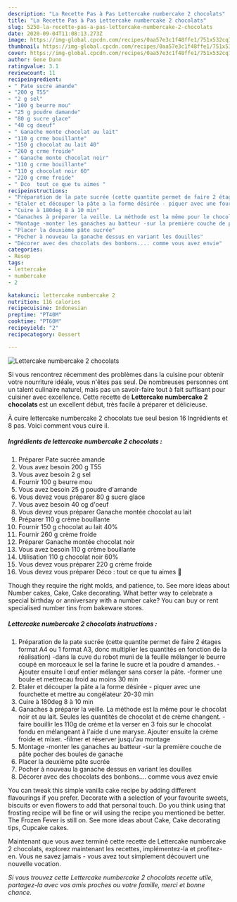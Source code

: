 ```yaml
---
description: "La Recette Pas à Pas Lettercake numbercake 2 chocolats"
title: "La Recette Pas à Pas Lettercake numbercake 2 chocolats"
slug: 5250-la-recette-pas-a-pas-lettercake-numbercake-2-chocolats
date: 2020-09-04T11:08:13.273Z
image: https://img-global.cpcdn.com/recipes/0aa57e3c1f48ffe1/751x532cq70/lettercake-numbercake-2-chocolats-photo-principale-de-la-recette.jpg
thumbnail: https://img-global.cpcdn.com/recipes/0aa57e3c1f48ffe1/751x532cq70/lettercake-numbercake-2-chocolats-photo-principale-de-la-recette.jpg
cover: https://img-global.cpcdn.com/recipes/0aa57e3c1f48ffe1/751x532cq70/lettercake-numbercake-2-chocolats-photo-principale-de-la-recette.jpg
author: Gene Dunn
ratingvalue: 3.1
reviewcount: 11
recipeingredient:
- " Pate sucre amande"
- "200 g T55"
- "2 g sel"
- "100 g beurre mou"
- "25 g poudre damande"
- "80 g sucre glace"
- "40 cg doeuf"
- " Ganache monte chocolat au lait"
- "110 g crme bouillante"
- "150 g chocolat au lait 40"
- "260 g crme froide"
- " Ganache monte chocolat noir"
- "110 g crme bouillante"
- "110 g chocolat noir 60"
- "220 g crme froide"
- " Dco  tout ce que tu aimes "
recipeinstructions:
- "Préparation de la pate sucrée (cette quantite permet de faire 2 étages format A4 ou 1 format A3, donc multiplier les quantités en fonction de la réalisation) -dans la cuve du robot muni de la feuille mélanger le beurre coupé en morceaux le sel la farine le sucre et la poudre d amandes. -Ajouter ensuite l œuf entier mélanger sans corser la pâte. -former une boule et mettrecau froid au moins 30 min"
- "Etaler et découper la pâte a la forme désirée - piquer avec une fourchette et mettre au congélateur 20-30 min"
- "Cuire à 180deg 8 à 10 min"
- "Ganaches à préparer la veille. La méthode est la même pour le chocolat noir et au lait. Seules les quantités de chocolat et de crème changent. -faire bouillir les 110g de crème et la verser en 3 fois sur le chocolat fondu en mélangeant à l&#39;aide d une maryse. Ajouter ensuite la crème froide et mixer. -filmer et réserver jusqu&#39;au montage"
- "Montage -monter les ganaches au batteur -sur la première couche de pâte pocher des boules de ganache"
- "Placer la deuxième pâte sucrée"
- "Pocher à nouveau la ganache dessus en variant les douilles"
- "Décorer avec des chocolats des bonbons.... comme vous avez envie"
categories:
- Resep
tags:
- lettercake
- numbercake
- 2

katakunci: lettercake numbercake 2 
nutrition: 116 calories
recipecuisine: Indonesian
preptime: "PT40M"
cooktime: "PT60M"
recipeyield: "2"
recipecategory: Dessert

---
```



![Lettercake numbercake 2 chocolats](https://img-global.cpcdn.com/recipes/0aa57e3c1f48ffe1/751x532cq70/lettercake-numbercake-2-chocolats-photo-principale-de-la-recette.jpg)

Si vous rencontrez récemment des problèmes dans la cuisine pour obtenir votre nourriture idéale, vous n'êtes pas seul. De nombreuses personnes ont un talent culinaire naturel, mais pas un savoir-faire tout à fait suffisant pour cuisiner avec excellence. Cette recette de <strong> Lettercake numbercake 2 chocolats </strong> est un excellent début, très facile à préparer et délicieuse.

<!--inarticleads1-->

À cuire lettercake numbercake 2 chocolats tue seul besion 16 Ingrédients et 8 pas. Voici comment vous cuire il.

##### Ingrédients de lettercake numbercake 2 chocolats :

1. Préparer  Pate sucrée amande
1. Vous avez besoin 200 g T55
1. Vous avez besoin 2 g sel
1. Fournir 100 g beurre mou
1. Vous avez besoin 25 g poudre d&#39;amande
1. Vous devez vous préparer 80 g sucre glace
1. Vous avez besoin 40 cg d&#39;oeuf
1. Vous devez vous préparer  Ganache montée chocolat au lait
1. Préparer 110 g crème bouillante
1. Fournir 150 g chocolat au lait 40%
1. Fournir 260 g crème froide
1. Préparer  Ganache montée chocolat noir
1. Vous avez besoin 110 g crème bouillante
1. Utilisation 110 g chocolat noir 60%
1. Vous devez vous préparer 220 g crème froide
1. Vous devez vous préparer  Déco : tout ce que tu aimes 🤩


Though they require the right molds, and patience, to. See more ideas about Number cakes, Cake, Cake decorating. What better way to celebrate a special birthday or anniversary with a number cake? You can buy or rent specialised number tins from bakeware stores. 

<!--inarticleads2-->

##### Lettercake numbercake 2 chocolats instructions :

1. Préparation de la pate sucrée (cette quantite permet de faire 2 étages format A4 ou 1 format A3, donc multiplier les quantités en fonction de la réalisation) -dans la cuve du robot muni de la feuille mélanger le beurre coupé en morceaux le sel la farine le sucre et la poudre d amandes. -Ajouter ensuite l œuf entier mélanger sans corser la pâte. -former une boule et mettrecau froid au moins 30 min
1. Etaler et découper la pâte a la forme désirée - piquer avec une fourchette et mettre au congélateur 20-30 min
1. Cuire à 180deg 8 à 10 min
1. Ganaches à préparer la veille. La méthode est la même pour le chocolat noir et au lait. Seules les quantités de chocolat et de crème changent. -faire bouillir les 110g de crème et la verser en 3 fois sur le chocolat fondu en mélangeant à l&#39;aide d une maryse. Ajouter ensuite la crème froide et mixer. -filmer et réserver jusqu&#39;au montage
1. Montage -monter les ganaches au batteur -sur la première couche de pâte pocher des boules de ganache
1. Placer la deuxième pâte sucrée
1. Pocher à nouveau la ganache dessus en variant les douilles
1. Décorer avec des chocolats des bonbons.... comme vous avez envie


You can tweak this simple vanilla cake recipe by adding different flavourings if you prefer. Decorate with a selection of your favourite sweets, biscuits or even flowers to add that personal touch. Do you think using that frosting recipe will be fine or will using the recipe you mentioned be better. The Frozen Fever is still on. See more ideas about Cake, Cake decorating tips, Cupcake cakes. 

<!--inarticleads1-->

<p>
Maintenant que vous avez terminé cette recette de Lettercake numbercake 2 chocolats, explorez maintenant les recettes, implémentez-la et profitez-en. Vous ne savez jamais - vous avez tout simplement découvert une nouvelle vocation.
</p>

<p>
<i>Si vous trouvez cette Lettercake numbercake 2 chocolats recette utile, partagez-la avec vos amis proches ou votre famille, merci et bonne chance.</i>
</p>
